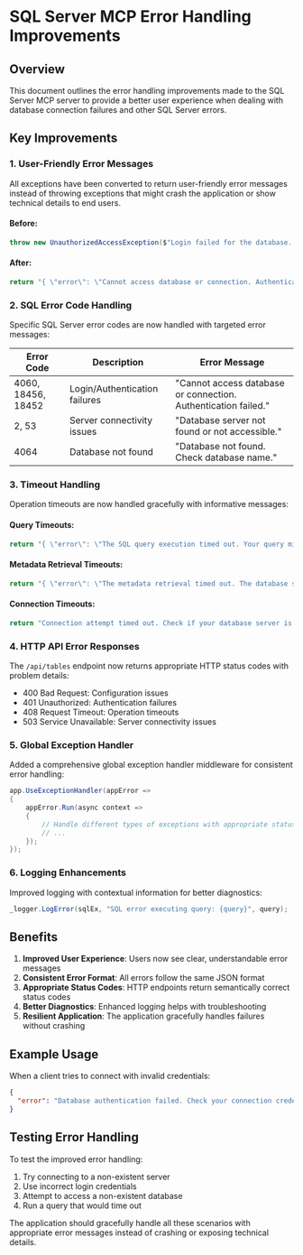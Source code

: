 # SQL Server MCP Error Handling Improvements

## Overview

This document outlines the error handling improvements made to the SQL Server MCP server to provide a better user experience when dealing with database connection failures and other SQL Server errors.

## Key Improvements

### 1. User-Friendly Error Messages

All exceptions have been converted to return user-friendly error messages instead of throwing exceptions that might crash the application or show technical details to end users.

#### Before:

```csharp
throw new UnauthorizedAccessException($"Login failed for the database. Please verify your credentials and permissions. Error: {sqlEx.Message}");
```

#### After:

```csharp
return "{ \"error\": \"Cannot access database or connection. Authentication failed.\" }";
```

### 2. SQL Error Code Handling

Specific SQL Server error codes are now handled with targeted error messages:

| Error Code         | Description                   | Error Message                                                  |
| ------------------ | ----------------------------- | -------------------------------------------------------------- |
| 4060, 18456, 18452 | Login/Authentication failures | "Cannot access database or connection. Authentication failed." |
| 2, 53              | Server connectivity issues    | "Database server not found or not accessible."                 |
| 4064               | Database not found            | "Database not found. Check database name."                     |

### 3. Timeout Handling

Operation timeouts are now handled gracefully with informative messages:

#### Query Timeouts:

```csharp
return "{ \"error\": \"The SQL query execution timed out. Your query might be too complex or the database server is busy.\" }";
```

#### Metadata Retrieval Timeouts:

```csharp
return "{ \"error\": \"The metadata retrieval timed out. The database schema might be very large or the server is busy.\" }";
```

#### Connection Timeouts:

```csharp
return "Connection attempt timed out. Check if your database server is running and accessible.";
```

### 4. HTTP API Error Responses

The `/api/tables` endpoint now returns appropriate HTTP status codes with problem details:

- 400 Bad Request: Configuration issues
- 401 Unauthorized: Authentication failures
- 408 Request Timeout: Operation timeouts
- 503 Service Unavailable: Server connectivity issues

### 5. Global Exception Handler

Added a comprehensive global exception handler middleware for consistent error handling:

```csharp
app.UseExceptionHandler(appError =>
{
    appError.Run(async context =>
    {
        // Handle different types of exceptions with appropriate status codes and messages
        // ...
    });
});
```

### 6. Logging Enhancements

Improved logging with contextual information for better diagnostics:

```csharp
_logger.LogError(sqlEx, "SQL error executing query: {query}", query);
```

## Benefits

1. **Improved User Experience**: Users now see clear, understandable error messages
2. **Consistent Error Format**: All errors follow the same JSON format
3. **Appropriate Status Codes**: HTTP endpoints return semantically correct status codes
4. **Better Diagnostics**: Enhanced logging helps with troubleshooting
5. **Resilient Application**: The application gracefully handles failures without crashing

## Example Usage

When a client tries to connect with invalid credentials:

```json
{
  "error": "Database authentication failed. Check your connection credentials."
}
```

## Testing Error Handling

To test the improved error handling:

1. Try connecting to a non-existent server
2. Use incorrect login credentials
3. Attempt to access a non-existent database
4. Run a query that would time out

The application should gracefully handle all these scenarios with appropriate error messages instead of crashing or exposing technical details.

